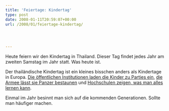 ```yaml
---
title: 'Feiertage: Kindertag'
type: post
date: 2008-01-11T20:59:07+00:00
url: /2008/01/feiertage-kindertag/




---
```

Heute feiern wir den Kindertag in Thailand. Dieser Tag findet jedes Jahr am zweiten Samstag im Jahr statt. Was heute ist.

Der thailändische Kindertag ist ein kleines bisschen anders als Kindertage in Europa. [Die öffentlichen Institutionen laden die Kinder zu Parties ein][1], [die Armee lässt sie Panzer bestaunen][2] und [Hochschulen zeigen, was man alles lernen kann][3].

Einmal im Jahr besinnt man sich auf die kommenden Generationen. Sollte man häufiger machen.

 [1]: http://www.bangkokpost.com/breaking_news/breakingnews.php?id=125065
 [2]: http://www.nationmultimedia.com/breakingnews/read.php?newsid=30062038
 [3]: http://www.nationmultimedia.com/2008/01/12/national/national_30062016.php
